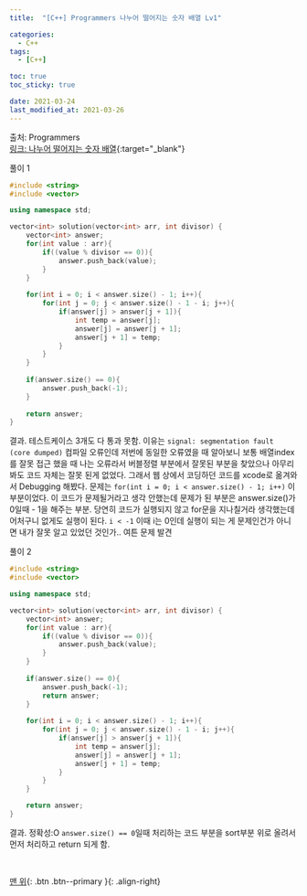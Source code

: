 ```yaml
---
title:  "[C++] Programmers 나누어 떨어지는 숫자 배열 Lv1" 

categories:
  - C++
tags:
  - [C++]

toc: true
toc_sticky: true

date: 2021-03-24
last_modified_at: 2021-03-26
---
```


출처: Programmers  
[링크: 나누어 떨어지는 숫자 배열](https://programmers.co.kr/learn/courses/30/lessons/12910){:target="_blank"}  



풀이 1  
```cpp
#include <string>
#include <vector>

using namespace std;

vector<int> solution(vector<int> arr, int divisor) {
    vector<int> answer;
    for(int value : arr){
        if((value % divisor == 0)){
            answer.push_back(value);
        }
    }
    
    for(int i = 0; i < answer.size() - 1; i++){
        for(int j = 0; j < answer.size() - 1 - i; j++){
            if(answer[j] > answer[j + 1]){
                int temp = answer[j];
                answer[j] = answer[j + 1];
                answer[j + 1] = temp;
            }
        }
    }
    
    if(answer.size() == 0){
        answer.push_back(-1);
    }
    
    return answer;
}
```

결과.
테스트케이스 3개도 다 통과 못함.
이유는 `signal: segmentation fault (core dumped)` 컴파일 오류인데
저번에 동일한 오류였을 때 알아보니 보통 배열index를 잘못 접근 했을 때 나는 오류라서
버블정렬 부분에서 잘못된 부분을 찾았으나 아무리 봐도 코드 자체는 잘못 된게 없었다.
그래서 웹 상에서 코딩하던 코드를 xcode로 옮겨와서 Debugging 해봤다.
문제는 `for(int i = 0; i < answer.size() - 1; i++)` 이 부분이었다.
이 코드가 문제될거라고 생각 안했는데 문제가 된 부분은 answer.size()가 0일때 - 1을 해주는 부분.
당연히 코드가 실행되지 않고 for문을 지나칠거라 생각했는데 어처구니 없게도 실행이 된다.
`i < -1` 이때 i는 0인데 실행이 되는 게 문제인건가 아니면 내가 잘못 알고 있었던 것인가..
여튼 문제 발견


풀이 2  
```cpp
#include <string>
#include <vector>

using namespace std;

vector<int> solution(vector<int> arr, int divisor) {
    vector<int> answer;
    for(int value : arr){
        if((value % divisor == 0)){
            answer.push_back(value);
        }
    }
    
    if(answer.size() == 0){
        answer.push_back(-1);
        return answer;
    }
    
    for(int i = 0; i < answer.size() - 1; i++){
        for(int j = 0; j < answer.size() - 1 - i; j++){
            if(answer[j] > answer[j + 1]){
                int temp = answer[j];
                answer[j] = answer[j + 1];
                answer[j + 1] = temp;
            }
        }
    }

    return answer;
}
```

결과. 
정확성:O
`answer.size() == 0`일때 처리하는 코드 부분을 sort부분 위로 올려서 먼저 처리하고 return 되게 함.


<br>

[맨 위](#){: .btn .btn--primary }{: .align-right}